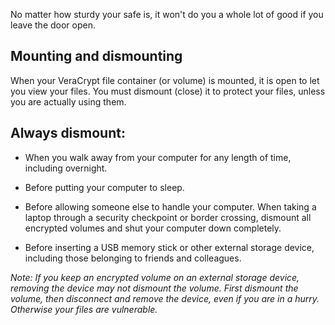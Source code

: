 [Title]: # (Tips on using file encryption safely)
[Order]: # (1)

No matter how sturdy your safe is, it won't do you a whole lot of good if you leave the door open.

## Mounting and dismounting

When your VeraCrypt file container (or volume) is mounted, it is open to let you view your files. You must dismount (close) it to protect your files, unless you are actually using them.  

## Always dismount:

*   When you walk away from your computer for any length of time, including overnight. 

*   Before putting your computer to sleep.

*   Before allowing someone else to handle your computer. When taking a laptop through a security checkpoint or border crossing, dismount all encrypted volumes and shut your computer down completely.

*   Before inserting a USB memory stick or other external storage device, including those belonging to friends and colleagues.

*Note: If you keep an encrypted volume on an external storage device, removing the device may not dismount the volume. First dismount the volume, then disconnect and remove the device, even if you are in a hurry. Otherwise your files are vulnerable.*
